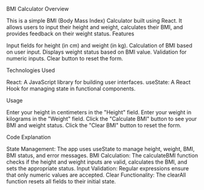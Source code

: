BMI Calculator
Overview

This is a simple BMI (Body Mass Index) Calculator built using React. It allows users to input their height and weight, calculates their BMI, and provides feedback on their weight status.
Features

   Input fields for height (in cm) and weight (in kg).
    Calculation of BMI based on user input.
    Displays weight status based on BMI value.
    Validation for numeric inputs.
    Clear button to reset the form.

Technologies Used

   React: A JavaScript library for building user interfaces.
    useState: A React Hook for managing state in functional components.
    
  Usage

  Enter your height in centimeters in the "Height" field.
  Enter your weight in kilograms in the "Weight" field.
  Click the "Calculate BMI" button to see your BMI and weight status.
  Click the "Clear BMI" button to reset the form.

Code Explanation

   State Management: The app uses useState to manage height, weight, BMI, BMI status, and error messages.
    BMI Calculation: The calculateBMI function checks if the height and weight inputs are valid, calculates the BMI, and sets the appropriate status.
    Input Validation: Regular expressions ensure that only numeric values are accepted.
    Clear Functionality: The clearAll function resets all fields to their initial state.
